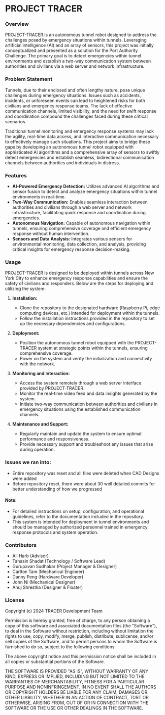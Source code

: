 # PROJECT TRACER

### Overview
PROJECT-TRACER is an autonomous tunnel robot designed to address the challenges posed by emergency situations within tunnels. Leveraging artificial intelligence (AI) and an array of sensors, this project was initially conceptualized and presented as a solution for the Port Authority Challenge. The primary goal is to detect emergencies within tunnel environments and establish a two-way communication system between authorities and civilians via a web server and network infrastructure.

### Problem Statement
Tunnels, due to their enclosed and often lengthy nature, pose unique challenges during emergency situations. Issues such as accidents, incidents, or unforeseen events can lead to heightened risks for both civilians and emergency response teams. The lack of effective communication channels, limited visibility, and the need for swift response and coordination compound the challenges faced during these critical scenarios.

Traditional tunnel monitoring and emergency response systems may lack the agility, real-time data access, and interactive communication necessary to effectively manage such situations. This project aims to bridge these gaps by developing an autonomous tunnel robot equipped with sophisticated AI algorithms and a comprehensive array of sensors to swiftly detect emergencies and establish seamless, bidirectional communication channels between authorities and individuals in distress.

### Features
* **AI-Powered Emergency Detection:** Utilizes advanced AI algorithms and sensor fusion to detect and analyze emergency situations within tunnel environments in real-time.
* **Two-Way Communication:** Enables seamless interaction between authorities and civilians through a web server and network infrastructure, facilitating quick response and coordination during emergencies.
* **Autonomous Navigation:** Capable of autonomous navigation within tunnels, ensuring comprehensive coverage and efficient emergency response without human intervention.
* **Sensors and Data Analysis:** Integrates various sensors for environmental monitoring, data collection, and analysis, providing critical insights for emergency response decision-making.

### Usage
PROJECT-TRACER is designed to be deployed within tunnels across New York City to enhance emergency response capabilities and ensure the safety of civilians and responders. Below are the steps for deploying and utilizing the system:
1. **Installation:**
   - Clone the repository to the designated hardware (Raspberry Pi, edge computing devices, etc.) intended for deployment within the tunnels.
   - Follow the installation instructions provided in the repository to set up the necessary dependencies and configurations.

2. **Deployment:**
   - Position the autonomous tunnel robot equipped with the PROJECT-TRACER system at strategic points within the tunnels, ensuring comprehensive coverage.
   - Power on the system and verify the initialization and connectivity with the network.

3. **Monitoring and Interaction:**
   - Access the system remotely through a web server interface provided by PROJECT-TRACER.
   - Monitor the real-time video feed and data insights generated by the system.
   - Initiate two-way communication between authorities and civilians in emergency situations using the established communication channels.

4. **Maintenance and Support:**
   - Regularly maintain and update the system to ensure optimal performance and responsiveness.
   - Provide necessary support and troubleshoot any issues that arise during operation.


### Issues we ran into:
- Entire repository was reset and all files were deleted when CAD Designs were added
- Before repository reset, there were about 30 well detailed commits for better understanding of how we progressed

#### Note:
- For detailed instructions on setup, configuration, and operational guidelines, refer to the documentation included in the repository.
- This system is intended for deployment in tunnel environments and should be managed by authorized personnel trained in emergency response protocols and system operation.

### Contributors
- Ali Harb (Advisor)
- Tahasin Shadat (Technology / Software Lead)
- Gurupavan Sudhakar (Project Manager & Designer)
- Carlton Tam (Mechanical Engineer)
- Danny Peng (Hardware Developer)
- John Ni (Mechanical Designer)
- Anuj Shrestha (Designer & Floater)

### License
Copyright (c) 2024 TRACER Development Team

Permission is hereby granted, free of charge, to any person obtaining a copy of this software and associated documentation files (the "Software"), to deal in the Software without restriction, including without limitation the rights to use, copy, modify, merge, publish, distribute, sublicense, and/or sell copies of the Software, and to permit persons to whom the Software is furnished to do so, subject to the following conditions:

The above copyright notice and this permission notice shall be included in all copies or substantial portions of the Software.

THE SOFTWARE IS PROVIDED "AS IS", WITHOUT WARRANTY OF ANY KIND, EXPRESS OR IMPLIED, INCLUDING BUT NOT LIMITED TO THE WARRANTIES OF MERCHANTABILITY, FITNESS FOR A PARTICULAR PURPOSE AND NONINFRINGEMENT. IN NO EVENT SHALL THE AUTHORS OR COPYRIGHT HOLDERS BE LIABLE FOR ANY CLAIM, DAMAGES OR OTHER LIABILITY, WHETHER IN AN ACTION OF CONTRACT, TORT OR OTHERWISE, ARISING FROM, OUT OF OR IN CONNECTION WITH THE SOFTWARE OR THE USE OR OTHER DEALINGS IN THE SOFTWARE.

